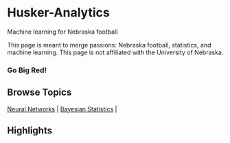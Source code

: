 # Husker-Analytics
Machine learning for Nebraska football

This page is meant to merge passions: Nebraska football, statistics, and machine learning. This page is not affiliated with the University of Nebraska.

### Go Big Red!

## Browse Topics
[Neural Networks](NeuralNet.md)  |  [Bayesian Statistics](HierarchicalBayes.md)  |  

## Highlights
